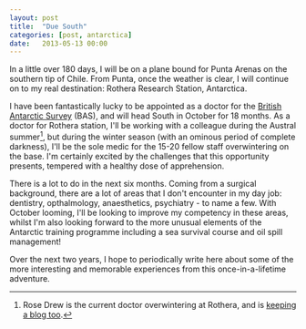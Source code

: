 ```yaml
---
layout: post
title:  "Due South"
categories: [post, antarctica]
date:   2013-05-13 00:00
---
```


In a little over 180 days, I will be on a plane bound for Punta Arenas on the southern tip of Chile. From Punta, once the weather is clear, I will continue on to my real destination: Rothera Research Station, Antarctica.

I have been fantastically lucky to be appointed as a doctor for the [British Antarctic Survey](http://www.antarctica.ac.uk) (BAS), and will head South in October for 18 months. As a doctor for Rothera station, I'll be working with a colleague during the Austral summer[^tag], but during the winter season (with an ominous period of complete darkness), I'll be the sole medic for the 15-20 fellow staff overwintering on the base. I'm certainly excited by the challenges that this opportunity presents, tempered with a healthy dose of apprehension.

There is a lot to do in the next six months. Coming from a surgical background, there are a lot of areas that I don't encounter in my day job: dentistry, opthalmology, anaesthetics, psychiatry - to name a few. With October looming, I'll be looking to improve my competency in these areas, whilst I'm also looking forward to the more unusual elements of the Antarctic training programme including a sea survival course and oil spill management!

Over the next two years, I hope to periodically write here about some of the more interesting and memorable experiences from this once-in-a-lifetime adventure.

[^tag]: Rose Drew is the current doctor overwintering at Rothera, and is [keeping a blog too](http://www.anantarcticdoctor.co.uk).
